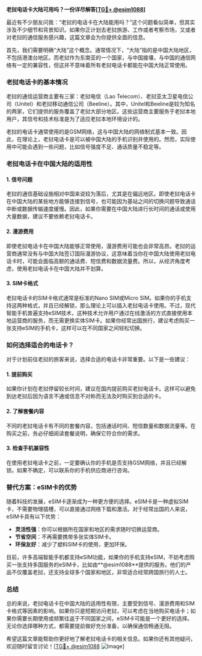 **老挝电话卡大陆可用吗？一份详尽解答[[TG💪+ @esim1088](https://t.me/s/esim1088)]**

最近有不少朋友问我：“老挝的电话卡在大陆能用吗？”这个问题看似简单，但其实涉及不少细节和背景知识。如果你正计划去老挝旅游、工作或者考察市场，又或者对老挝的通信服务感兴趣，这篇文章会为你提供全面的信息。

首先，我们需要明确“大陆”这个概念。通常情况下，“大陆”指的是中国大陆地区，不包括港澳台地区。而老挝作为东南亚的一个国家，与中国接壤，与中国的通信网络有一定的兼容性，但这并不意味着所有老挝电话卡都能在中国大陆正常使用。

### 老挝电话卡的基本情况

老挝的通信运营商主要有三家：老挝电信（Lao Telecom）、老挝亚太卫星电信公司（Unitel）和老挝移动通信公司（Beeline）。其中，Unitel和Beeline是较为知名的两家，它们提供的服务覆盖了老挝大部分地区。这些运营商主要服务于老挝本地用户，其信号和技术标准是为了适应老挝本地环境设计的。

老挝的电话卡通常使用的是GSM网络，这与中国大陆的网络制式基本一致。因此，在理论上，老挝电话卡是可以被中国大陆的手机识别并使用的。然而，实际使用中可能会遇到一些问题，比如信号强度不足、通话质量不稳定等。

### 老挝电话卡在中国大陆的适用性

#### 1. **信号问题**
老挝的通信基础设施相对中国来说较为落后，尤其是在偏远地区。即使老挝电话卡在中国大陆的某些地方能够连接到信号，也可能因为基站之间的切换问题导致通话中断或数据传输速度缓慢。因此，如果你需要在中国大陆进行长时间的通话或使用大量数据，建议不要依赖老挝电话卡。

#### 2. **漫游费用**
即使老挝电话卡在中国大陆能够正常使用，漫游费用可能也会非常高昂。老挝的运营商通常没有与中国大陆签订国际漫游协议，这意味着当你在中国大陆使用老挝电话卡时，可能会面临高额的通话费、短信费和数据流量费。所以，从经济角度考虑，使用老挝电话卡在中国大陆并不划算。

#### 3. **SIM卡格式**
老挝电话卡的SIM卡格式通常是标准的Nano SIM或Micro SIM。如果你的手机支持这两种格式，并且已经解锁，那么理论上可以插入老挝电话卡使用。不过，现代智能手机普遍支持eSIM技术，这种技术允许用户通过在线激活的方式直接使用本地运营商的服务，而无需更换实体SIM卡。如果你经常出国旅行，建议考虑购买一张支持eSIM的手机卡，这样可以在不同国家之间轻松切换。

### 如何选择适合的电话卡？

对于计划前往老挝的旅客来说，选择合适的电话卡非常重要。以下是一些建议：

#### 1. **提前购买**
如果你计划在老挝停留较长时间，建议在国内提前购买老挝电话卡。这样可以避免到达老挝后因为语言不通或信息不对称而无法及时购买到合适的卡。

#### 2. **了解套餐内容**
不同的老挝电话卡有不同的套餐内容，包括通话时间、短信数量和数据流量等。在购买之前，务必仔细阅读套餐说明，确保它符合你的需求。

#### 3. **检查手机兼容性**
在使用老挝电话卡之前，一定要确认你的手机是否支持GSM网络，并且已经解锁。如果不确定，可以联系你的手机供应商进行咨询。

### 替代方案：eSIM卡的优势

随着科技的发展，eSIM卡逐渐成为一种更方便的选择。eSIM卡是一种虚拟SIM卡，不需要物理插槽，可以直接通过网络下载和激活。对于经常出国的人来说，eSIM卡具有以下优势：

- **灵活性强**：你可以根据所在国家和地区的需求随时切换运营商。
- **节省空间**：不再需要携带多张实体SIM卡。
- **环保友好**：减少了塑料SIM卡的使用，更加环保。

目前，许多高端智能手机都支持eSIM功能，如果你的手机支持eSIM，不妨考虑购买一张支持多国服务的eSIM卡，比如由**@esim1088**提供的服务。他们的产品不仅覆盖老挝，还支持全球多个国家和地区，非常适合经常跨国旅行的人士。

### 总结

总的来说，老挝电话卡在中国大陆的适用性有限，主要受到信号、漫游费用和SIM卡格式等因素的影响。如果你只是短期访问老挝，可以考虑在当地购买电话卡；如果你需要长期使用或频繁往返于不同国家之间，eSIM卡可能是一个更好的选择。无论你选择哪种方式，都需要提前做好充分准备，以确保通信畅通无阻。

希望这篇文章能帮助你更好地了解老挝电话卡的相关信息。如果你还有其他疑问，欢迎随时留言讨论！[[TG💪+ @esim1088](https://t.me/s/esim1088) ![Image](https://i.postimg.cc/4NQfJmqS/Snipaste-2025-05-13-00-14-12.png)]